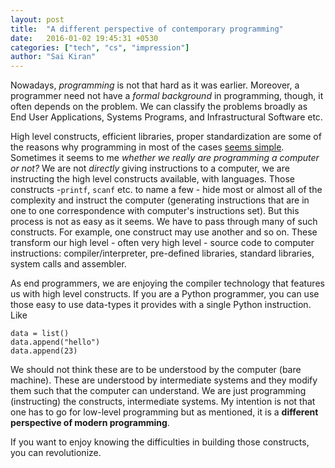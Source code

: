 ```yaml
---
layout: post
title:  "A different perspective of contemporary programming"
date:   2016-01-02 19:45:31 +0530
categories: ["tech", "cs", "impression"]
author: "Sai Kiran"
---
```


Nowadays, *programming* is not that hard as it was earlier. Moreover, a
programmer need not have a *formal background* in programming, though, it
often depends on the problem.
We can classify the problems broadly as End User Applications, Systems
Programs, and Infrastructural Software etc. 


High level constructs, efficient libraries, proper standardization are
some of the reasons why programming in most of the cases [seems simple][xrds-link].
Sometimes it seems to me *whether we really are programming a computer or
not?*  We are not *directly* giving instructions to a computer, we are
instructing the high level constructs available, with languages.  Those
constructs -`printf`, `scanf` etc. to name a few - hide most or almost all
of the complexity and instruct the computer (generating instructions
that are in one to one correspondence with computer's instructions set).
But this process is not as easy as it seems.  We have to pass through
many of such constructs. For example, one construct may use another and
so on. These transform our high level - often very high level - source
code to computer instructions: compiler/interpreter, pre-defined
libraries, standard libraries, system calls and assembler.  


As end programmers, we are enjoying the compiler technology that
features us with high level constructs. If you are a Python programmer,
you can use those easy to use data-types it provides with a single
Python instruction. 
Like

    data = list()    
    data.append("hello")
    data.append(23)

We should not think these are to be understood by the computer (bare
machine). These are understood by intermediate systems and they modify
them such that the computer can understand. We are just programming
(instructing) the constructs, intermediate systems. My intention is not
that one has to go for low-level programming but as mentioned, it is a
**different perspective of modern programming**. 


If you want to enjoy knowing the difficulties in building those
constructs, you can revolutionize.

[xrds-link]:  http://xrds.acm.org/blog/2014/07/programming-computer-science/
